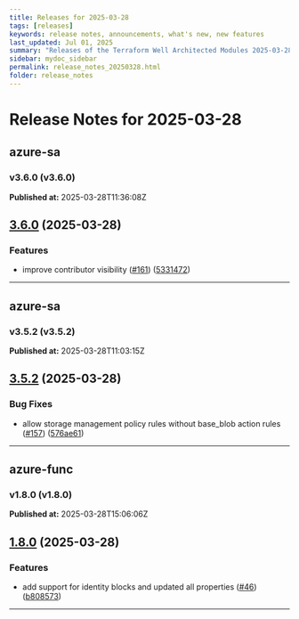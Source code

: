 ```yaml
---
title: Releases for 2025-03-28
tags: [releases]
keywords: release notes, announcements, what's new, new features
last_updated: Jul 01, 2025
summary: "Releases of the Terraform Well Architected Modules 2025-03-28"
sidebar: mydoc_sidebar
permalink: release_notes_20250328.html
folder: release_notes
---
```


# Release Notes for 2025-03-28

## azure-sa
### v3.6.0 (v3.6.0)
**Published at:** 2025-03-28T11:36:08Z

## [3.6.0](https://github.com/CloudNationHQ/terraform-azure-sa/compare/v3.5.2...v3.6.0) (2025-03-28)


### Features

* improve contributor visibility ([#161](https://github.com/CloudNationHQ/terraform-azure-sa/issues/161)) ([5331472](https://github.com/CloudNationHQ/terraform-azure-sa/commit/53314720689c406cd7109d56dcae60d91761312e))

---

## azure-sa
### v3.5.2 (v3.5.2)
**Published at:** 2025-03-28T11:03:15Z

## [3.5.2](https://github.com/CloudNationHQ/terraform-azure-sa/compare/v3.5.1...v3.5.2) (2025-03-28)


### Bug Fixes

* allow storage management policy rules without base_blob action rules ([#157](https://github.com/CloudNationHQ/terraform-azure-sa/issues/157)) ([576ae61](https://github.com/CloudNationHQ/terraform-azure-sa/commit/576ae61ee438a2098be0e28e4ba7638584673b85))

---

## azure-func
### v1.8.0 (v1.8.0)
**Published at:** 2025-03-28T15:06:06Z

## [1.8.0](https://github.com/CloudNationHQ/terraform-azure-func/compare/v1.7.0...v1.8.0) (2025-03-28)


### Features

* add support for identity blocks and updated all properties ([#46](https://github.com/CloudNationHQ/terraform-azure-func/issues/46)) ([b808573](https://github.com/CloudNationHQ/terraform-azure-func/commit/b808573d8bc1e4cb5c2351a93a9d124c5de3a8fc))

---

